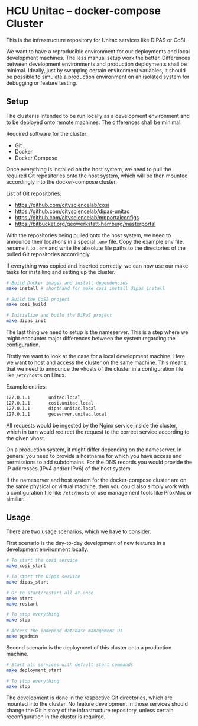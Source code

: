 # HCU Unitac – docker-compose Cluster
This is the infrastructure repository for Unitac services like DIPAS or CoSI.

We want to have a reproducible environment for our deployments and local
development machines. The less manual setup work the better.
Differences between development environments and production deployments shall be
minimal. Ideally, just by swapping certain environment variables, it should be
possible to simulate a production environment on an isolated system for debugging
or feature testing.

## Setup
The cluster is intended to be run locally as a development environment and to be
deployed onto remote machines. The differences shall be minimal.

Required software for the cluster:
- Git
- Docker
- Docker Compose

Once everything is installed on the host system, we need to pull the required
Git repositories onto the host system, which will be then mounted accordingly
into the docker-compose cluster.

List of Git repositories:
- https://github.com/citysciencelab/cosi
- https://github.com/citysciencelab/dipas-unitac
- https://github.com/citysciencelab/mpportalconfigs
- https://bitbucket.org/geowerkstatt-hamburg/masterportal

With the repositories being pulled onto the host system, we need to announce
their locations in a special `.env` file. Copy the example env file, rename it
to `.env` and write the absolute file paths to the directories of the pulled
Git repositories accordingly.

If everything was copied and inserted correctly, we can now use our make tasks
for installing and setting up the cluster.

```sh
# Build Docker images and install dependencies
make install # shorthand for make cosi_install dipas_install

# Build the CoSI project
make cosi_build

# Initialize and build the DiPaS project
make dipas_init
```

The last thing we need to setup is the nameserver. This is a step where we might
encounter major differences between the system regarding the configuration.

Firstly we want to look at the case for a local development machine.
Here we want to host and access the cluster on the same machine. This means,
that we need to announce the vhosts of the cluster in a configuration file like
`/etc/hosts` on Linux.

Example entries:

```sh
127.0.1.1       unitac.local
127.0.1.1       cosi.unitac.local
127.0.1.1       dipas.unitac.local
127.0.1.1       geoserver.unitac.local
```

All requests would be ingested by the Nginx service inside the cluster,
which in turn would redirect the request to the correct service according to
the given vhost.

On a production system, it might differ depending on the nameserver.
In general you need to provide a hostname for which you have access and
permissions to add subdomains. For the DNS records you would provide the IP
addresses (IPv4 and/or IPv6) of the host system.

If the nameserver and host system for the docker-compose cluster are on the same
physical or virtual machine, then you could also simply work with a configuration
file like `/etc/hosts` or use management tools like ProxMox or similiar.

## Usage
There are two usage scenarios, which we have to consider.

First scenario is the day-to-day development of new features in a development
environment locally.

```sh
# To start the cosi service
make cosi_start

# To start the Dipas service
make dipas_start

# Or to start/restart all at once
make start
make restart

# To stop everything
make stop

# Access the independ database management UI
make pgadmin
```

Second scenario is the deployment of this cluster onto a production machine.

```sh
# Start all services with default start commands
make deployment_start

# To stop everything
make stop
```

The development is done in the respective Git directories, which are mounted into
the cluster. No feature development in those services should change the Git
history of the infrastructure repository, unless certain reconfiguration in the
cluster is required.
